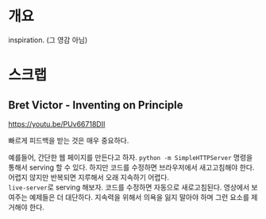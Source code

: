 # 개요

inspiration. (그 영감 아님)

# 스크랩

## Bret Victor - Inventing on Principle

https://youtu.be/PUv66718DII

빠르게 피드백을 받는 것은 매우 중요하다.

예를들어, 간단한 웹 페이지를 만든다고 하자. `python -m SimpleHTTPServer` 명령을 통해서 serving 할 수 있다. 하지만 코드를 수정하면 브라우저에서 새고고침해야 한다. 어렵지 않지만 반복되면 지루해서 오래 지속하기 어렵다.<br>
`live-server`로 serving 해보자. 코드를 수정하면 자동으로 새로고침된다. 영상에서 보여주는 예제들은 더 대단하다. 지속력을 위해서 의욕을 잃지 말아야 하며 그런 요소를 제거해야 한다.

